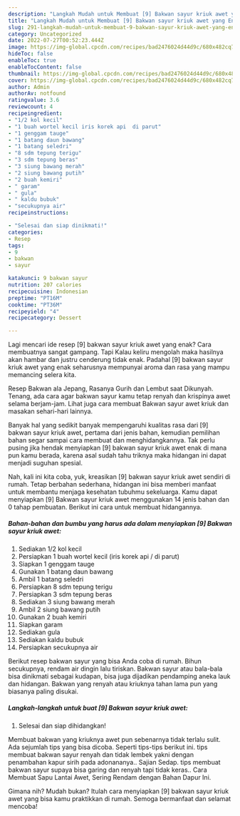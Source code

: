 ```yaml
---
description: "Langkah Mudah untuk Membuat [9] Bakwan sayur kriuk awet yang Enak Banget, Buat Buka Puasa Sempurna"
title: "Langkah Mudah untuk Membuat [9] Bakwan sayur kriuk awet yang Enak Banget, Buat Buka Puasa Sempurna"
slug: 291-langkah-mudah-untuk-membuat-9-bakwan-sayur-kriuk-awet-yang-enak-banget-buat-buka-puasa-sempurna
category: Uncategorized
date: 2022-07-27T00:52:23.444Z
image: https://img-global.cpcdn.com/recipes/bad2476024d44d9c/680x482cq70/9-bakwan-sayur-kriuk-awet-foto-resep-utama.jpg
hideToc: false
enableToc: true
enableTocContent: false
thumbnail: https://img-global.cpcdn.com/recipes/bad2476024d44d9c/680x482cq70/9-bakwan-sayur-kriuk-awet-foto-resep-utama.jpg
cover: https://img-global.cpcdn.com/recipes/bad2476024d44d9c/680x482cq70/9-bakwan-sayur-kriuk-awet-foto-resep-utama.jpg
author: Admin
authorAv: notfound
ratingvalue: 3.6
reviewcount: 4
recipeingredient:
- "1/2 kol kecil"
- "1 buah wortel kecil iris korek api  di parut"
- "1 genggam tauge"
- "1 batang daun bawang"
- "1 batang seledri"
- "8 sdm tepung terigu"
- "3 sdm tepung beras"
- "3 siung bawang merah"
- "2 siung bawang putih"
- "2 buah kemiri"
- " garam"
- " gula"
- " kaldu bubuk"
- "secukupnya air"
recipeinstructions:

- "Selesai dan siap dinikmati!"
categories:
- Resep
tags:
- 9
- bakwan
- sayur

katakunci: 9 bakwan sayur 
nutrition: 207 calories
recipecuisine: Indonesian
preptime: "PT16M"
cooktime: "PT36M"
recipeyield: "4"
recipecategory: Dessert

---
```



Lagi mencari ide resep [9] bakwan sayur kriuk awet yang enak? Cara membuatnya sangat gampang. Tapi Kalau keliru mengolah maka hasilnya akan hambar dan justru cenderung tidak enak. Padahal [9] bakwan sayur kriuk awet yang enak seharusnya mempunyai aroma dan rasa yang mampu memancing selera kita.


Resep Bakwan ala Jepang, Rasanya Gurih dan Lembut saat Dikunyah. Tenang, ada cara agar bakwan sayur kamu tetap renyah dan krispinya awet selama berjam-jam. Lihat juga cara membuat Bakwan sayur awet kriuk dan masakan sehari-hari lainnya.

Banyak hal yang sedikit banyak mempengaruhi kualitas rasa dari [9] bakwan sayur kriuk awet, pertama dari jenis bahan, kemudian pemilihan bahan segar sampai cara membuat dan menghidangkannya. Tak perlu pusing jika hendak menyiapkan [9] bakwan sayur kriuk awet enak di mana pun kamu berada, karena asal sudah tahu triknya maka hidangan ini dapat menjadi suguhan spesial.


Nah, kali ini kita coba, yuk, kreasikan [9] bakwan sayur kriuk awet sendiri di rumah. Tetap berbahan sederhana, hidangan ini bisa memberi manfaat untuk membantu menjaga kesehatan tubuhmu sekeluarga. Kamu dapat menyiapkan [9] Bakwan sayur kriuk awet menggunakan 14 jenis bahan dan 0 tahap pembuatan. Berikut ini cara untuk membuat hidangannya.

<!--inarticleads1-->

##### Bahan-bahan dan bumbu yang harus ada dalam menyiapkan [9] Bakwan sayur kriuk awet:

1. Sediakan 1/2 kol kecil
1. Persiapkan 1 buah wortel kecil (iris korek api / di parut)
1. Siapkan 1 genggam tauge
1. Gunakan 1 batang daun bawang
1. Ambil 1 batang seledri
1. Persiapkan 8 sdm tepung terigu
1. Persiapkan 3 sdm tepung beras
1. Sediakan 3 siung bawang merah
1. Ambil 2 siung bawang putih
1. Gunakan 2 buah kemiri
1. Siapkan  garam
1. Sediakan  gula
1. Sediakan  kaldu bubuk
1. Persiapkan secukupnya air


Berikut resep bakwan sayur yang bisa Anda coba di rumah. Bihun secukupnya, rendam air dingin lalu tiriskan. Bakwan sayur atau bala-bala bisa dinikmati sebagai kudapan, bisa juga dijadikan pendamping aneka lauk dan hidangan. Bakwan yang renyah atau kriuknya tahan lama pun yang biasanya paling disukai. 

<!--inarticleads2-->

##### Langkah-langkah untuk buat [9] Bakwan sayur kriuk awet:


1. Selesai dan siap dihidangkan!

Membuat bakwan yang kriuknya awet pun sebenarnya tidak terlalu sulit. Ada sejumlah tips yang bisa dicoba. Seperti tips-tips berikut ini. tips membuat bakwan sayur renyah dan tidak lembek yakni dengan penambahan kapur sirih pada adonananya.. Sajian Sedap. tips membuat bakwan sayur supaya bisa garing dan renyah tapi tidak keras.. Cara Membuat Sapu Lantai Awet, Sering Rendam dengan Bahan Dapur Ini. 

Gimana nih? Mudah bukan? Itulah cara menyiapkan [9] bakwan sayur kriuk awet yang bisa kamu praktikkan di rumah. Semoga bermanfaat dan selamat mencoba!
